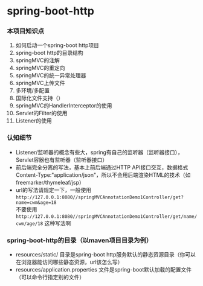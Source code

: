 # spring-boot-http

### 本项目知识点
1. 如何启动一个spring-boot http项目
2. spring-boot http的目录结构
3. springMVC的注解
4. springMVC的重定向
5. springMVC的统一异常处理器
6. springMVC上传文件
7. 多环境/多配置
8. 国际化文件支持（）
9. springMVC的HandlerInterceptor的使用
10. Servlet的Filter的使用
11. Listener的使用

### 认知细节
- Listener/监听器的概念有些大，spring有自己的监听器（监听器接口），Servlet容器也有监听器（监听器接口）
- 前后端完全分离的写法，基本上前后端通过HTTP API接口交互，数据格式Content-Type:"application/json"，所以不会用后端渲染HTML的技术（如freemarker/thymeleaf/jsp）
- url的写法请规定一下，一般使用 `http://127.0.0.1:8080//springMVCAnnotationDemo1Controller/get?name=cwm&age=18`  
不要使用 `http://127.0.0.1:8080//springMVCAnnotationDemo1Controller/get/name/cwm/age/18` 这种写法啊

### spring-boot-http的目录（以maven项目目录为例）
- resources/static/ 目录是spring-boot http服务默认的静态资源目录（你可以在浏览器能访问哪些静态资源，url该怎么写）
- resources/application.properties 文件是spring-boot默认加载的配置文件（可以命令行指定别的文件）



